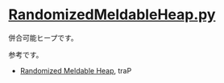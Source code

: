 # [RandomizedMeldableHeap.py](https://github.com/titanium-22/Library_py/blob/main/DataStructures/Heap/RandomizedMeldableHeap.py)

併合可能ヒープです。

参考です。  

- [Randomized Meldable Heap](https://trap.jp/post/1050/), traP
